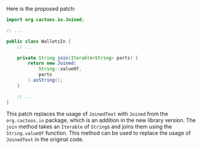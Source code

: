 Here is the proposed patch:

```java
import org.cactoos.io.Joined;

// ...

public class WalletsIn {
    // ...

    private String join(Iterable<String> parts) {
        return new Joined(
            String::valueOf,
            parts
        ).asString();
    }

    // ...
}
```

This patch replaces the usage of `JoinedText` with `Joined` from the `org.cactoos.io` package, which is an addition in the new library version. The `join` method takes an `Iterable` of `String`s and joins them using the `String.valueOf` function. This method can be used to replace the usage of `JoinedText` in the original code.